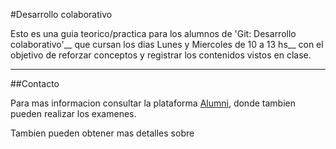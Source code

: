 #Desarrollo colaborativo

Esto es una guia teorico/practica para los alumnos de 'Git: Desarrollo colaborativo'__ que cursan los dias Lunes y Miercoles de 10 a 13 hs__ con el objetivo de reforzar conceptos y registrar los contenidos vistos en clase.

---

##Contacto

Para mas informacion consultar la plataforma [Alumni](https://alumni.educacionIT), donde tambien pueden realizar los examenes.

Tambien pueden obtener mas detalles sobre 